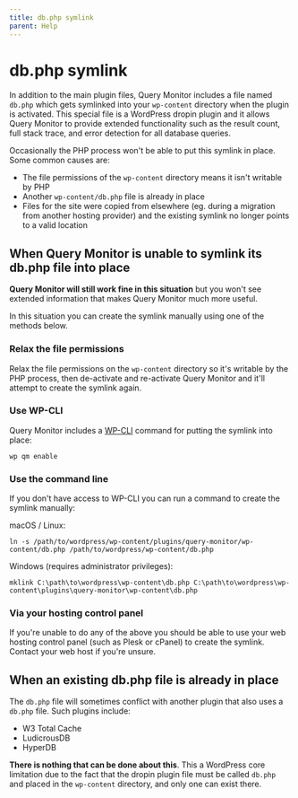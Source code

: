 ```yaml
---
title: db.php symlink
parent: Help
---
```


# db.php symlink

In addition to the main plugin files, Query Monitor includes a file named `db.php` which gets symlinked into your `wp-content` directory when the plugin is activated. This special file is a WordPress dropin plugin and it allows Query Monitor to provide extended functionality such as the result count, full stack trace, and error detection for all database queries.

Occasionally the PHP process won't be able to put this symlink in place. Some common causes are:

* The file permissions of the `wp-content` directory means it isn't writable by PHP
* Another `wp-content/db.php` file is already in place
* Files for the site were copied from elsewhere (eg. during a migration from another hosting provider) and the existing symlink no longer points to a valid location

## When Query Monitor is unable to symlink its db.php file into place

**Query Monitor will still work fine in this situation** but you won't see extended information that makes Query Monitor much more useful.

In this situation you can create the symlink manually using one of the methods below.

### Relax the file permissions

Relax the file permissions on the `wp-content` directory so it's writable by the PHP process, then de-activate and re-activate Query Monitor and it'll attempt to create the symlink again.

### Use WP-CLI

Query Monitor includes a [WP-CLI](https://wp-cli.org/) command for putting the symlink into place:

```
wp qm enable
```

### Use the command line

If you don't have access to WP-CLI you can run a command to create the symlink manually:

macOS / Linux:

```
ln -s /path/to/wordpress/wp-content/plugins/query-monitor/wp-content/db.php /path/to/wordpress/wp-content/db.php
```

Windows (requires administrator privileges):

```
mklink C:\path\to\wordpress\wp-content\db.php C:\path\to\wordpress\wp-content\plugins\query-monitor\wp-content\db.php
```

### Via your hosting control panel

If you're unable to do any of the above you should be able to use your web hosting control panel (such as Plesk or cPanel) to create the symlink. Contact your web host if you're unsure.

## When an existing db.php file is already in place

The `db.php` file will sometimes conflict with another plugin that also uses a `db.php` file. Such plugins include:

* W3 Total Cache
* LudicrousDB
* HyperDB

**There is nothing that can be done about this**. This a WordPress core limitation due to the fact that the dropin plugin file must be called `db.php` and placed in the `wp-content` directory, and only one can exist there.
